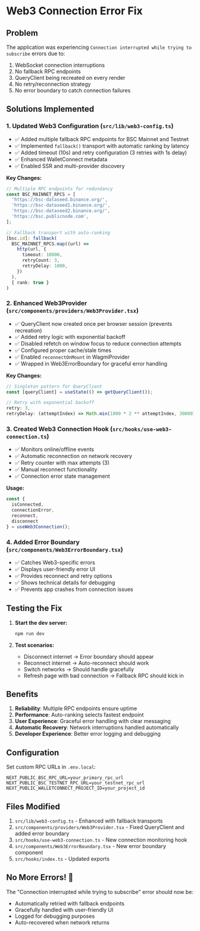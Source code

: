 # Web3 Connection Error Fix

## Problem
The application was experiencing `Connection interrupted while trying to subscribe` errors due to:
1. WebSocket connection interruptions
2. No fallback RPC endpoints
3. QueryClient being recreated on every render
4. No retry/reconnection strategy
5. No error boundary to catch connection failures

## Solutions Implemented

### 1. Updated Web3 Configuration (`src/lib/web3-config.ts`)
- ✅ Added multiple fallback RPC endpoints for BSC Mainnet and Testnet
- ✅ Implemented `fallback()` transport with automatic ranking by latency
- ✅ Added timeout (10s) and retry configuration (3 retries with 1s delay)
- ✅ Enhanced WalletConnect metadata
- ✅ Enabled SSR and multi-provider discovery

**Key Changes:**
```typescript
// Multiple RPC endpoints for redundancy
const BSC_MAINNET_RPCS = [
  'https://bsc-dataseed.binance.org/',
  'https://bsc-dataseed1.binance.org/',
  'https://bsc-dataseed2.binance.org/',
  'https://bsc.publicnode.com',
];

// Fallback transport with auto-ranking
[bsc.id]: fallback(
  BSC_MAINNET_RPCS.map((url) => 
    http(url, {
      timeout: 10000,
      retryCount: 3,
      retryDelay: 1000,
    })
  ),
  { rank: true }
)
```

### 2. Enhanced Web3Provider (`src/components/providers/Web3Provider.tsx`)
- ✅ QueryClient now created once per browser session (prevents recreation)
- ✅ Added retry logic with exponential backoff
- ✅ Disabled refetch on window focus to reduce connection attempts
- ✅ Configured proper cache/stale times
- ✅ Enabled `reconnectOnMount` in WagmiProvider
- ✅ Wrapped in Web3ErrorBoundary for graceful error handling

**Key Changes:**
```typescript
// Singleton pattern for QueryClient
const [queryClient] = useState(() => getQueryClient());

// Retry with exponential backoff
retry: 3,
retryDelay: (attemptIndex) => Math.min(1000 * 2 ** attemptIndex, 30000),
```

### 3. Created Web3 Connection Hook (`src/hooks/use-web3-connection.ts`)
- ✅ Monitors online/offline events
- ✅ Automatic reconnection on network recovery
- ✅ Retry counter with max attempts (3)
- ✅ Manual reconnect functionality
- ✅ Connection error state management

**Usage:**
```typescript
const { 
  isConnected, 
  connectionError, 
  reconnect,
  disconnect 
} = useWeb3Connection();
```

### 4. Added Error Boundary (`src/components/Web3ErrorBoundary.tsx`)
- ✅ Catches Web3-specific errors
- ✅ Displays user-friendly error UI
- ✅ Provides reconnect and retry options
- ✅ Shows technical details for debugging
- ✅ Prevents app crashes from connection issues

## Testing the Fix

1. **Start the dev server:**
   ```bash
   npm run dev
   ```

2. **Test scenarios:**
   - Disconnect internet → Error boundary should appear
   - Reconnect internet → Auto-reconnect should work
   - Switch networks → Should handle gracefully
   - Refresh page with bad connection → Fallback RPC should kick in

## Benefits

1. **Reliability**: Multiple RPC endpoints ensure uptime
2. **Performance**: Auto-ranking selects fastest endpoint
3. **User Experience**: Graceful error handling with clear messaging
4. **Automatic Recovery**: Network interruptions handled automatically
5. **Developer Experience**: Better error logging and debugging

## Configuration

Set custom RPC URLs in `.env.local`:
```env
NEXT_PUBLIC_BSC_RPC_URL=your_primary_rpc_url
NEXT_PUBLIC_BSC_TESTNET_RPC_URL=your_testnet_rpc_url
NEXT_PUBLIC_WALLETCONNECT_PROJECT_ID=your_project_id
```

## Files Modified

1. `src/lib/web3-config.ts` - Enhanced with fallback transports
2. `src/components/providers/Web3Provider.tsx` - Fixed QueryClient and added error boundary
3. `src/hooks/use-web3-connection.ts` - New connection monitoring hook
4. `src/components/Web3ErrorBoundary.tsx` - New error boundary component
5. `src/hooks/index.ts` - Updated exports

## No More Errors! 🎉

The "Connection interrupted while trying to subscribe" error should now be:
- Automatically retried with fallback endpoints
- Gracefully handled with user-friendly UI
- Logged for debugging purposes
- Auto-recovered when network returns
